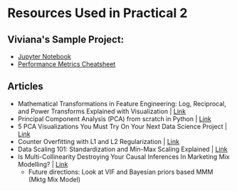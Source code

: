 # Resources Used in Practical 2

## Viviana's Sample Project:
* [Jupyter Notebook](https://github.com/vivianamarquez/Regression-Sklearn-Diabetes-Dataset/blob/main/Regression_Example.ipynb)
* [Performance Metrics Cheatsheet](https://docs.google.com/spreadsheets/d/1fPd_621TZvywEyaG3UqWcVwmn1dOju_k_4BkDdiV7G0/edit?gid=0#gid=0)

## Articles
* Mathematical Transformations in Feature Engineering: Log, Reciprocal, and Power Transforms Explained with Visualization | [Link](https://pub.towardsai.net/mathematical-transformations-in-feature-engineering-log-reciprocal-and-power-transforms-5d7a3b7146ac)
* Principal Component Analysis (PCA) from scratch in Python  |  [Link](https://towardsdatascience.com/principal-component-analysis-pca-from-scratch-in-python-7f3e2a540c51)
* 5 PCA Visualizations You Must Try On Your Next Data Science Project  |  [Link](https://towardsdatascience.com/5-pca-visualizations-you-must-try-on-your-next-data-science-project-148ec3d31e4d)
* Counter Overfitting with L1 and L2 Regularization  |  [Link](https://pub.towardsai.net/counter-overfitting-with-l1-and-l2-regularization-f55ecc937300)
* Data Scaling 101: Standardization and Min-Max Scaling Explained  |  [Link](https://towardsdatascience.com/data-scaling-101-standardization-and-min-max-scaling-explained-60789833e160)
* Is Multi-Collinearity Destroying Your Causal Inferences In Marketing Mix Modelling?  |  [Link](https://towardsdatascience.com/is-multi-collinearity-destroying-your-causal-inferences-in-marketing-mix-modelling-78cb56017c73)
  * Future directions: Look at VIF and Bayesian priors based MMM (Mktg Mix Model)
